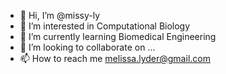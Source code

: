 - 👋 Hi, I’m @missy-ly
- 👀 I’m interested in Computational Biology  
- 🌱 I’m currently learning Biomedical Engineering
- 💞️ I’m looking to collaborate on ...
- 📫 How to reach me melissa.lyder@gmail.com

<!---
missy-ly/missy-ly is a ✨ special ✨ repository because its `README.md` (this file) appears on your GitHub profile.
You can click the Preview link to take a look at your changes.
--->
